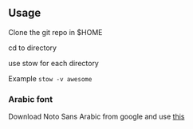 ## Usage ##
Clone the git repo in $HOME

cd to directory

use stow for each directory

Example `stow -v awesome`

### Arabic font ###
Download Noto Sans Arabic from google and use [this](https://aosus.org/t/topic/1672)
